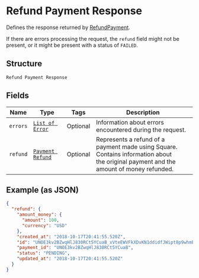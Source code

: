 
# Refund Payment Response

Defines the response returned by
[RefundPayment](#endpoint-payments-refundpayment).

If there are errors processing the request, the `refund` field might not be
present, or it might be present with a status of `FAILED`.

## Structure

`Refund Payment Response`

## Fields

| Name | Type | Tags | Description |
|  --- | --- | --- | --- |
| `errors` | [`List of Error`](/doc/models/error.md) | Optional | Information about errors encountered during the request. |
| `refund` | [`Payment Refund`](/doc/models/payment-refund.md) | Optional | Represents a refund of a payment made using Square. Contains information about<br>the original payment and the amount of money refunded. |

## Example (as JSON)

```json
{
  "refund": {
    "amount_money": {
      "amount": 100,
      "currency": "USD"
    },
    "created_at": "2018-10-17T20:41:55.520Z",
    "id": "UNOE3kv2BZwqHlJ830RCt5YCuaB_xVteEWVFkXDvKN1ddidfJWipt8p9whmElKT5mZtJ7wZ",
    "payment_id": "UNOE3kv2BZwqHlJ830RCt5YCuaB",
    "status": "PENDING",
    "updated_at": "2018-10-17T20:41:55.520Z"
  }
}
```

